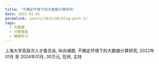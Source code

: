 ```yaml
---
title: '不确定环境下的大数据计算研究'
date: 2022-01-01
permalink: /posts/2012/08/blog-post-1/
tags:
  - 大数据
  - 计算智能
  - 模糊学习
---
```


上海大学高层次人才委员会, 纵向课题, 不确定环境下的大数据计算研究, 2022年01月 至 2024年01月, 30万元, 在研, 主持
